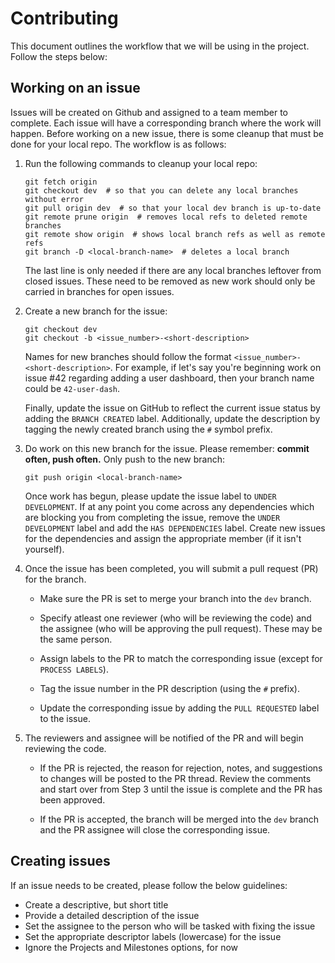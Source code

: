 # Contributing
This document outlines the workflow that we will be using in the project. Follow
the steps below:

## Working on an issue
Issues will be created on Github and assigned to a team member to complete. Each
issue will have a corresponding branch where the work will happen. Before
working on a new issue, there is some cleanup that must be done for your local
repo. The workflow is as follows:

1.  Run the following commands to cleanup your local repo:
    
    ```shell script
    git fetch origin
    git checkout dev  # so that you can delete any local branches without error
    git pull origin dev  # so that your local dev branch is up-to-date
    git remote prune origin  # removes local refs to deleted remote branches
    git remote show origin  # shows local branch refs as well as remote refs
    git branch -D <local-branch-name>  # deletes a local branch
    ```
    
    The last line is only needed if there are any local branches leftover from
    closed issues. These need to be removed as new work should only be carried
    in branches for open issues.
    
2.  Create a new branch for the issue:
    
    ```shell script
    git checkout dev
    git checkout -b <issue_number>-<short-description> 
    ```
    
    Names for new branches should follow the format
    `<issue_number>-<short-description>`. For example, if let's say you're
    beginning work on issue #42 regarding adding a user dashboard, then your
    branch name could be `42-user-dash`.
    
    Finally, update the issue on GitHub to reflect the current issue status by
    adding the `BRANCH CREATED` label. Additionally, update the description by
    tagging the newly created branch using the `#` symbol prefix.
    
3.  Do work on this new branch for the issue. Please remember: __commit often,
    push often.__ Only push to the new branch:
    
    ```shell script
    git push origin <local-branch-name>
    ``` 
    
    Once work has begun, please update the issue label to `UNDER DEVELOPMENT`.
    If at any point you come across any dependencies which are blocking you from
    completing the issue, remove the `UNDER DEVELOPMENT` label and add the
    `HAS DEPENDENCIES` label. Create new issues for the dependencies and assign
    the appropriate member (if it isn't yourself).
    
4.  Once the issue has been completed, you will submit a pull request (PR) for
    the branch.
    
    - Make sure the PR is set to merge your branch into the `dev`
      branch.
    
    - Specify atleast one reviewer (who will be reviewing the code) and the
      assignee (who will be approving the pull request). These may be the same
      person.
    
    - Assign labels to the PR to match the corresponding issue (except for
      `PROCESS LABELS`).
    
    - Tag the issue number in the PR description (using the `#` prefix).
    
    - Update the corresponding issue by adding the `PULL REQUESTED` label to the
      issue.
    
5.  The reviewers and assignee will be notified of the PR and will begin
    reviewing the code.
    
    - If the PR is rejected, the reason for rejection, notes, and suggestions to
      changes will be posted to the PR thread. Review the comments and start
      over from Step 3 until the issue is complete and the PR has been approved.
    
    - If the PR is accepted, the branch will be merged into the `dev` branch and
      the PR assignee will close the corresponding issue.
      
## Creating issues
If an issue needs to be created, please follow the below guidelines:

- Create a descriptive, but short title
- Provide a detailed description of the issue
- Set the assignee to the person who will be tasked with fixing the issue
- Set the appropriate descriptor labels (lowercase) for the issue
- Ignore the Projects and Milestones options, for now
